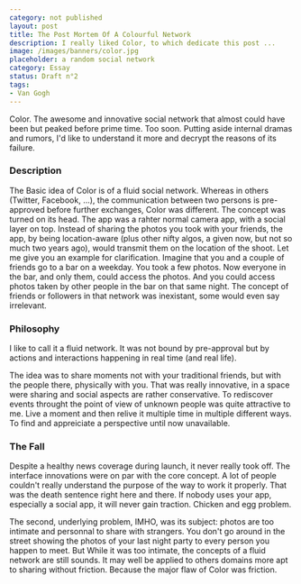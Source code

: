 ```yaml
---
category: not published
layout: post
title: The Post Mortem Of A Colourful Network
description: I really liked Color, to which dedicate this post ...
image: /images/banners/color.jpg
placeholder: a random social network
category: Essay
status: Draft n°2
tags:
- Van Gogh
---
```


Color. The awesome and innovative social network that almost could have been but peaked before prime time. Too soon.
Putting aside internal dramas and rumors, I'd like to understand it more and decrypt the reasons of its failure.


### Description

The Basic idea of Color is of a fluid social network. Whereas in others (Twitter, Facebook, ...), the communication between two persons is pre-approved before further exchanges, Color was different.
The concept was turned on its head. The app was a rahter normal camera app, with a social layer on top. Instead of sharing the photos you took with your friends, the app, by being location-aware (plus other nifty algos, a given now, but not so much two years ago), would transmit them on the location of the shoot.
Let me give you an example for clarification. Imagine that you and a couple of friends go to a bar on a weekday. You took a few photos. Now everyone in the bar, and only them, could access the photos. And you could access photos taken by other people in the bar on that same night.
The concept of friends or followers in that network was inexistant, some would even say irrelevant.

<!-- ![screenshot of the app on ipad](/images/color/colorgood.png) -->


### Philosophy

I like to call it a fluid network. It was not bound by pre-approval but by actions and interactions happening in real time (and real life).

The idea was to share moments not with your traditional friends, but with the people there, physically with you. That was really innovative, in a space were sharing and social aspects are rather conservative.
To rediscover events throught the point of view of unknown people was quite attractive to me. Live a moment and then relive it multiple time in multiple different ways. To find and appreiciate a perspective until now unavailable.

### The Fall

Despite a healthy news coverage during launch, it never really took off. The interface innovations were on par with the core concept. A lot of people couldn't really understand the purpose of the way to work it properly.
That was the death sentence right here and there. If nobody uses your app, especially a social app, it will never gain traction. Chicken and egg problem.

The second, underlying problem, IMHO, was its subject: photos are too intimate and personnal to share with strangers. You don't go around in the street showing the photos of your last night party to every person you happen to meet.
But While it was too intimate, the concepts of a fluid network are still sounds. It may well be applied to others domains more apt to sharing without friction. Because the major flaw of Color was friction.